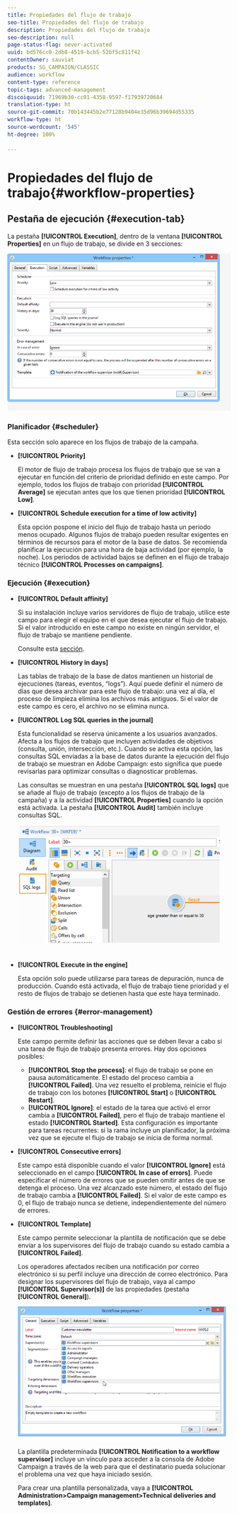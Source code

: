 ```yaml
---
title: Propiedades del flujo de trabajo
seo-title: Propiedades del flujo de trabajo
description: Propiedades del flujo de trabajo
seo-description: null
page-status-flag: never-activated
uuid: bd576cc0-2db8-4519-bcb5-52bf5c811f42
contentOwner: sauviat
products: SG_CAMPAIGN/CLASSIC
audience: workflow
content-type: reference
topic-tags: advanced-management
discoiquuid: 71969b30-cc01-4358-9597-f17939720684
translation-type: ht
source-git-commit: 70b143445b2e77128b9404e35d96b39694d55335
workflow-type: ht
source-wordcount: '545'
ht-degree: 100%

---
```



# Propiedades del flujo de trabajo{#workflow-properties}

## Pestaña de ejecución {#execution-tab}

La pestaña **[!UICONTROL Execution]**, dentro de la ventana **[!UICONTROL Properties]** en un flujo de trabajo, se divide en 3 secciones:

![](assets/wf_execution_tab.png)

### Planificador {#scheduler}

Esta sección solo aparece en los flujos de trabajo de la campaña.

* **[!UICONTROL Priority]**

   El motor de flujo de trabajo procesa los flujos de trabajo que se van a ejecutar en función del criterio de prioridad definido en este campo. Por ejemplo, todos los flujos de trabajo con prioridad **[!UICONTROL Average]** se ejecutan antes que los que tienen prioridad **[!UICONTROL Low]**.

* **[!UICONTROL Schedule execution for a time of low activity]**

   Esta opción pospone el inicio del flujo de trabajo hasta un periodo menos ocupado. Algunos flujos de trabajo pueden resultar exigentes en términos de recursos para el motor de la base de datos. Se recomienda planificar la ejecución para una hora de baja actividad (por ejemplo, la noche). Los periodos de actividad bajos se definen en el flujo de trabajo técnico **[!UICONTROL Processes on campaigns]**.

### Ejecución {#execution}

* **[!UICONTROL Default affinity]**

   Si su instalación incluye varios servidores de flujo de trabajo, utilice este campo para elegir el equipo en el que desea ejecutar el flujo de trabajo. Si el valor introducido en este campo no existe en ningún servidor, el flujo de trabajo se mantiene pendiente.

   Consulte esta [sección](../../installation/using/configuring-campaign-server.md#high-availability-workflows-and-affinities).

* **[!UICONTROL History in days]**

   Las tablas de trabajo de la base de datos mantienen un historial de ejecuciones (tareas, eventos, “logs”). Aquí puede definir el número de días que desea archivar para este flujo de trabajo: una vez al día, el proceso de limpieza elimina los archivos más antiguos. Si el valor de este campo es cero, el archivo no se elimina nunca.

* **[!UICONTROL Log SQL queries in the journal]**

   Esta funcionalidad se reserva únicamente a los usuarios avanzados. Afecta a los flujos de trabajo que incluyen actividades de objetivos (consulta, unión, intersección, etc.). Cuando se activa esta opción, las consultas SQL enviadas a la base de datos durante la ejecución del flujo de trabajo se muestran en Adobe Campaign: esto significa que puede revisarlas para optimizar consultas o diagnosticar problemas.

   Las consultas se muestran en una pestaña **[!UICONTROL SQL logs]** que se añade al flujo de trabajo (excepto a los flujos de trabajo de la campaña) y a la actividad **[!UICONTROL Properties]** cuando la opción está activada. La pestaña **[!UICONTROL Audit]** también incluye consultas SQL.

   ![](assets/wf_tab_log_sql.png)

* **[!UICONTROL Execute in the engine]**

   Esta opción solo puede utilizarse para tareas de depuración, nunca de producción. Cuando está activada, el flujo de trabajo tiene prioridad y el resto de flujos de trabajo se detienen hasta que este haya terminado.

### Gestión de errores {#error-management}

* **[!UICONTROL Troubleshooting]**

   Este campo permite definir las acciones que se deben llevar a cabo si una tarea de flujo de trabajo presenta errores. Hay dos opciones posibles:

   * **[!UICONTROL Stop the process]**: el flujo de trabajo se pone en pausa automáticamente. El estado del proceso cambia a **[!UICONTROL Failed]**. Una vez resuelto el problema, reinicie el flujo de trabajo con los botones **[!UICONTROL Start]** o **[!UICONTROL Restart]**.
   * **[!UICONTROL Ignore]**: el estado de la tarea que activó el error cambia a **[!UICONTROL Failed]**, pero el flujo de trabajo mantiene el estado **[!UICONTROL Started]**. Esta configuración es importante para tareas recurrentes: si la rama incluye un planificador, la próxima vez que se ejecute el flujo de trabajo se inicia de forma normal.

* **[!UICONTROL Consecutive errors]**

   Este campo está disponible cuando el valor **[!UICONTROL Ignore]** está seleccionado en el campo **[!UICONTROL In case of errors]**. Puede especificar el número de errores que se pueden omitir antes de que se detenga el proceso. Una vez alcanzado este número, el estado del flujo de trabajo cambia a **[!UICONTROL Failed]**. Si el valor de este campo es 0, el flujo de trabajo nunca se detiene, independientemente del número de errores.

* **[!UICONTROL Template]**

   Este campo permite seleccionar la plantilla de notificación que se debe enviar a los supervisores del flujo de trabajo cuando su estado cambia a **[!UICONTROL Failed]**.

   Los operadores afectados reciben una notificación por correo electrónico si su perfil incluye una dirección de correo electrónico. Para designar los supervisores del flujo de trabajo, vaya al campo **[!UICONTROL Supervisor(s)]** de las propiedades (pestaña **[!UICONTROL General]**).

   ![](assets/wf-properties_select-supervisors.png)

   La plantilla predeterminada **[!UICONTROL Notification to a workflow supervisor]** incluye un vínculo para acceder a la consola de Adobe Campaign a través de la web para que el destinatario pueda solucionar el problema una vez que haya iniciado sesión.

   Para crear una plantilla personalizada, vaya a **[!UICONTROL Administration>Campaign management>Technical deliveries and templates]**.

